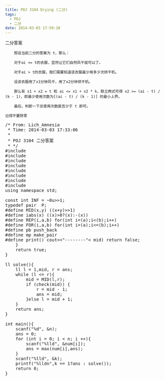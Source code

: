 ```yaml
---
title: POJ 3104 Drying (二分)
tags:
  - POJ
  - 二分
date: 2014-03-03 17:59:10
---
```


二分答案

	    假设当前二分的答案为 t，那么：

	    对于ai <= t的衣服，显然让它们自然风干就可以了。

	    对于ai > t的衣服，我们需要知道该衣服最少用多少次烘干机。

	    设该衣服用了x1分钟风干，用了x2分钟烘干机。

	    那么有 x1 + x2 = t 和 ai <= x1 + x2 * k，联立两式可得 x2 >= (ai - t) / (k - 1)，即最少使用次数为[(ai - t) / (k - 1)] 的最小上界。

	    最后，判断一下总使用次数是否少于 t 即可。

	记得不要除零

<pre class="brush:cpp">
/* From: Lich_Amnesia
 * Time: 2014-03-03 17:33:06
 *
 * POJ 3104 二分答案
 * */
#include <iostream>
#include <cstdio>
#include <algorithm>
#include <cstring>
#include <cmath>
#include <queue>
#include <set>
#include <vector>
using namespace std;

const int INF = ~0u>>1;
typedef pair <int,int> P;
#define MID(x,y) ((x+y)>>1)
#define iabs(x) ((x)>0?(x):-(x))
#define REP(i,a,b) for(int i=(a);i<(b);i++)
#define FOR(i,a,b) for(int i=(a);i<=(b);i++)
#define pb push_back
#define mp make_pair
#define print() cout<<"--------"<<endl

#define maxn 100050
typedef long long ll;
ll k,num[maxn],ans;
int n;

bool check(ll mid){
	ll cnt = 0;
	for (int i = 0; i < n; i ++){
		if (num[i] <= mid) continue; 
		cnt += (num[i] - mid + k - 2)/(k - 1);//加上k-2相当于取上界了
		//k-1可能会等于0啊
		if (cnt > mid) return false;
	}
	return true;
}

ll solve(){
	ll l = 1,mid, r = ans;
	while (l <= r){
		mid = MID(l,r);
		if (check(mid)) {
			r = mid - 1;
			ans = mid;
		}else l = mid + 1;
	}
	return ans;
}

int main(){
	scanf("%d", &n);
	ans = 0;
	for (int i = 0; i < n; i ++){
		scanf("%lld", &num[i]);
		ans = max(num[i],ans);
	}
	scanf("%lld", &k);
	printf("%lldn",k == 1?ans : solve());
	return 0;
}
</pre>

	 